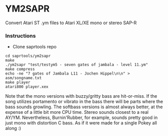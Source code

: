 # YM2SAPR

Convert Atari ST .ym files to Atari XL/XE mono or stereo SAP-R

### Instructions

* Clone saprtools repo

```
cd saprtools/ym2sapr
make
./ym2sapr "test/testym5 - seven gates of jambala - level 11.ym"
make compress
echo -ne "7 gates of Jambala L11 - Jochen Hippel\n\n" > asm/songname.txt
make player
atari800 player.xex
```

Note that the mono versions with buzzy/gritty bass are hit-or-miss. If the song utilizes portamento or vibrato in the bass there will be parts where the bass sounds growling. The softbass versions is almost always better, at the expense of a little bit more CPU time. Stereo sounds closest to a real AY/YM. Nevertheless, Burnin'Rubber, for example, sounds pretty good in just mono with distortion C bass. As if it were made for a single Pokey all along :)  
